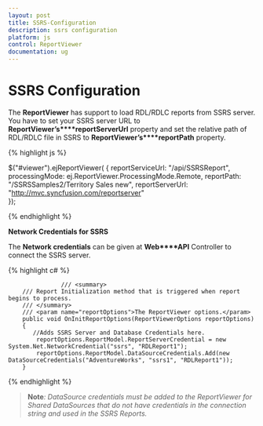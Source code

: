 ```yaml
---
layout: post
title: SSRS-Configuration
description: ssrs configuration
platform: js
control: ReportViewer
documentation: ug
---
```


# SSRS Configuration

The **ReportViewer** has support to load RDL/RDLC reports from SSRS server. You have to set your SSRS server URL to **ReportViewer’s****reportServerUrl** property and set the relative path of RDL/RDLC file in SSRS to **ReportViewer’s****reportPath** property. 

{% highlight js %}



$("#viewer").ejReportViewer(
                {
                    reportServiceUrl: "/api/SSRSReport",
                    processingMode: ej.ReportViewer.ProcessingMode.Remote,
                    reportPath: "/SSRSSamples2/Territory Sales new",
                    reportServerUrl: "http://mvc.syncfusion.com/reportserver"                    
                });


{% endhighlight %}



**Network Credentials for SSRS**

The **Network credentials** can be given at **Web****API** Controller to connect the SSRS server.

{% highlight c# %}



                   /// <summary>
        /// Report Initialization method that is triggered when report begins to process.
        /// </summary>
        /// <param name="reportOptions">The ReportViewer options.</param>
        public void OnInitReportOptions(ReportViewerOptions reportOptions)
        {
           //Adds SSRS Server and Database Credentials here.
            reportOptions.ReportModel.ReportServerCredential = new System.Net.NetworkCredential("ssrs", "RDLReport1");
            reportOptions.ReportModel.DataSourceCredentials.Add(new DataSourceCredentials("AdventureWorks", "ssrs1", "RDLReport1"));
        }


{% endhighlight %}



>**Note**_: DataSource credentials must be added to the ReportViewer for Shared DataSources that do not have credentials in the connection string and used in the SSRS Reports._



